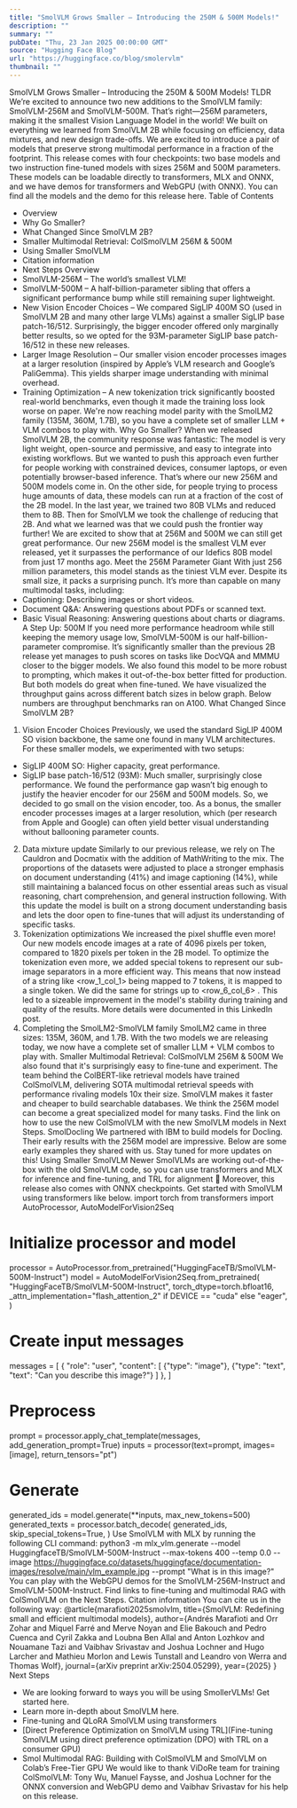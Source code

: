 ```yaml
---
title: "SmolVLM Grows Smaller – Introducing the 250M & 500M Models!"
description: ""
summary: ""
pubDate: "Thu, 23 Jan 2025 00:00:00 GMT"
source: "Hugging Face Blog"
url: "https://huggingface.co/blog/smolervlm"
thumbnail: ""
---
```


SmolVLM Grows Smaller – Introducing the 250M & 500M Models!
TLDR
We’re excited to announce two new additions to the SmolVLM family: SmolVLM-256M and SmolVLM-500M. That’s right—256M parameters, making it the smallest Vision Language Model in the world!
We built on everything we learned from SmolVLM 2B while focusing on efficiency, data mixtures, and new design trade-offs. We are excited to introduce a pair of models that preserve strong multimodal performance in a fraction of the footprint.
This release comes with four checkpoints: two base models and two instruction fine-tuned models with sizes 256M and 500M parameters. These models can be loadable directly to transformers, MLX and ONNX, and we have demos for transformers and WebGPU (with ONNX). You can find all the models and the demo for this release here.
Table of Contents
- Overview
- Why Go Smaller?
- What Changed Since SmolVLM 2B?
- Smaller Multimodal Retrieval: ColSmolVLM 256M & 500M
- Using Smaller SmolVLM
- Citation information
- Next Steps
Overview
- SmolVLM-256M – The world’s smallest VLM!
- SmolVLM-500M – A half-billion-parameter sibling that offers a significant performance bump while still remaining super lightweight.
- New Vision Encoder Choices – We compared SigLIP 400M SO (used in SmolVLM 2B and many other large VLMs) against a smaller SigLIP base patch-16/512. Surprisingly, the bigger encoder offered only marginally better results, so we opted for the 93M-parameter SigLIP base patch-16/512 in these new releases.
- Larger Image Resolution – Our smaller vision encoder processes images at a larger resolution (inspired by Apple’s VLM research and Google’s PaliGemma). This yields sharper image understanding with minimal overhead.
- Training Optimization – A new tokenization trick significantly boosted real-world benchmarks, even though it made the training loss look worse on paper.
We're now reaching model parity with the SmolLM2 family (135M, 360M, 1.7B), so you have a complete set of smaller LLM + VLM combos to play with.
Why Go Smaller?
When we released SmolVLM 2B, the community response was fantastic: The model is very light weight, open-source and permissive, and easy to integrate into existing workflows. But we wanted to push this approach even further for people working with constrained devices, consumer laptops, or even potentially browser-based inference. That’s where our new 256M and 500M models come in. On the other side, for people trying to process huge amounts of data, these models can run at a fraction of the cost of the 2B model.
In the last year, we trained two 80B VLMs and reduced them to 8B. Then for SmolVLM we took the challenge of reducing that 2B. And what we learned was that we could push the frontier way further! We are excited to show that at 256M and 500M we can still get great performance. Our new 256M model is the smallest VLM ever released, yet it surpasses the performance of our Idefics 80B model from just 17 months ago.
Meet the 256M Parameter Giant
With just 256 million parameters, this model stands as the tiniest VLM ever. Despite its small size, it packs a surprising punch. It’s more than capable on many multimodal tasks, including:
- Captioning: Describing images or short videos.
- Document Q&A: Answering questions about PDFs or scanned text.
- Basic Visual Reasoning: Answering questions about charts or diagrams.
A Step Up: 500M
If you need more performance headroom while still keeping the memory usage low, SmolVLM-500M is our half-billion-parameter compromise. It’s significantly smaller than the previous 2B release yet manages to push scores on tasks like DocVQA and MMMU closer to the bigger models. We also found this model to be more robust to prompting, which makes it out-of-the-box better fitted for production. But both models do great when fine-tuned.
We have visualized the throughput gains across different batch sizes in below graph. Below numbers are throughput benchmarks ran on A100.
What Changed Since SmolVLM 2B?
1. Vision Encoder Choices Previously, we used the standard SigLIP 400M SO vision backbone, the same one found in many VLM architectures. For these smaller models, we experimented with two setups:
- SigLIP 400M SO: Higher capacity, great performance.
- SigLIP base patch-16/512 (93M): Much smaller, surprisingly close performance.
We found the performance gap wasn’t big enough to justify the heavier encoder for our 256M and 500M models. So, we decided to go small on the vision encoder, too. As a bonus, the smaller encoder processes images at a larger resolution, which (per research from Apple and Google) can often yield better visual understanding without ballooning parameter counts.
2. Data mixture update
Similarly to our previous release, we rely on The Cauldron and Docmatix with the addition of MathWriting to the mix.
The proportions of the datasets were adjusted to place a stronger emphasis on document understanding (41%) and image captioning (14%), while still maintaining a balanced focus on other essential areas such as visual reasoning, chart comprehension, and general instruction following. With this update the model is built on a strong document understanding basis and lets the door open to fine-tunes that will adjust its understanding of specific tasks.
3. Tokenization optimizations
We increased the pixel shuffle even more! Our new models encode images at a rate of 4096 pixels per token, compared to 1820 pixels per token in the 2B model.
To optimize the tokenization even more, we added special tokens to represent our sub-image separators in a more efficient way. This means that now instead of a string like <row_1_col_1>
being mapped to 7 tokens, it is mapped to a single token. We did the same for strings up to <row_6_col_6>
. This led to a sizeable improvement in the model's stability during training and quality of the results. More details were documented in this LinkedIn post.
4. Completing the SmolLM2-SmolVLM family
SmolLM2 came in three sizes: 135M, 360M, and 1.7B. With the two models we are releasing today, we now have a complete set of smaller LLM + VLM combos to play with.
Smaller Multimodal Retrieval: ColSmolVLM 256M & 500M
We also found that it's surprisingly easy to fine-tune and experiment. The team behind the ColBERT-like retrieval models have trained ColSmolVLM, delivering SOTA multimodal retrieval speeds with performance rivaling models 10x their size. SmolVLM makes it faster and cheaper to build searchable databases. We think the 256M model can become a great specialized model for many tasks. Find the link on how to use the new ColSmolVLM with the new SmolVLM models in Next Steps.
SmolDocling
We partnered with IBM to build models for Docling. Their early results with the 256M model are impressive. Below are some early examples they shared with us. Stay tuned for more updates on this!
Using Smaller SmolVLM
Newer SmolVLMs are working out-of-the-box with the old SmolVLM code, so you can use transformers and MLX for inference and fine-tuning, and TRL for alignment 🚀 Moreover, this release also comes with ONNX checkpoints.
Get started with SmolVLM using transformers like below.
import torch
from transformers import AutoProcessor, AutoModelForVision2Seq
# Initialize processor and model
processor = AutoProcessor.from_pretrained("HuggingFaceTB/SmolVLM-500M-Instruct")
model = AutoModelForVision2Seq.from_pretrained(
"HuggingFaceTB/SmolVLM-500M-Instruct",
torch_dtype=torch.bfloat16,
_attn_implementation="flash_attention_2" if DEVICE == "cuda" else "eager",
)
# Create input messages
messages = [
{
"role": "user",
"content": [
{"type": "image"},
{"type": "text", "text": "Can you describe this image?"}
]
},
]
# Preprocess
prompt = processor.apply_chat_template(messages, add_generation_prompt=True)
inputs = processor(text=prompt, images=[image], return_tensors="pt")
# Generate
generated_ids = model.generate(**inputs, max_new_tokens=500)
generated_texts = processor.batch_decode(
generated_ids,
skip_special_tokens=True,
)
Use SmolVLM with MLX by running the following CLI command:
python3 -m mlx_vlm.generate --model HuggingfaceTB/SmolVLM-500M-Instruct --max-tokens 400 --temp 0.0 --image https://huggingface.co/datasets/huggingface/documentation-images/resolve/main/vlm_example.jpg --prompt "What is in this image?"
You can play with the WebGPU demos for the SmolVLM-256M-Instruct and SmolVLM-500M-Instruct.
Find links to fine-tuning and multimodal RAG with ColSmolVLM on the Next Steps.
Citation information
You can cite us in the following way:
@article{marafioti2025smolvlm,
title={SmolVLM: Redefining small and efficient multimodal models},
author={Andrés Marafioti and Orr Zohar and Miquel Farré and Merve Noyan and Elie Bakouch and Pedro Cuenca and Cyril Zakka and Loubna Ben Allal and Anton Lozhkov and Nouamane Tazi and Vaibhav Srivastav and Joshua Lochner and Hugo Larcher and Mathieu Morlon and Lewis Tunstall and Leandro von Werra and Thomas Wolf},
journal={arXiv preprint arXiv:2504.05299},
year={2025}
}
Next Steps
- We are looking forward to ways you will be using SmollerVLMs! Get started here.
- Learn more in-depth about SmolVLM here.
- Fine-tuning and QLoRA SmolVLM using transformers
- [Direct Preference Optimization on SmolVLM using TRL](Fine-tuning SmolVLM using direct preference optimization (DPO) with TRL on a consumer GPU)
- Smol Multimodal RAG: Building with ColSmolVLM and SmolVLM on Colab’s Free-Tier GPU
We would like to thank ViDoRe team for training ColSmolVLM: Tony Wu, Manuel Faysse, and Joshua Lochner for the ONNX conversion and WebGPU demo and Vaibhav Srivastav for his help on this release.